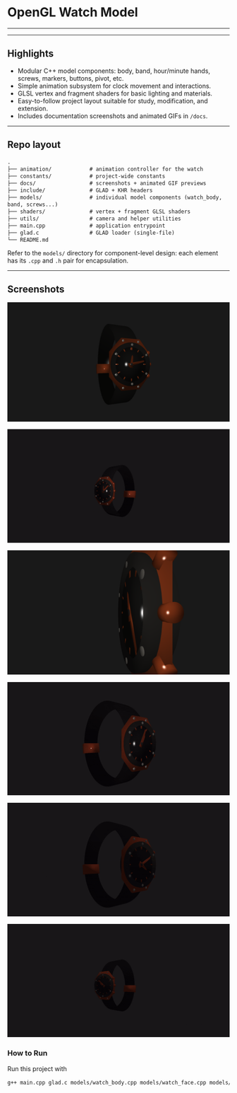 
# OpenGL Watch Model

---
---

## Highlights

- Modular C++ model components: body, band, hour/minute hands, screws, markers, buttons, pivot, etc.
- Simple animation subsystem for clock movement and interactions.
- GLSL vertex and fragment shaders for basic lighting and materials.
- Easy-to-follow project layout suitable for study, modification, and extension.
- Includes documentation screenshots and animated GIFs in `/docs`.

---

## Repo layout

```
.
├── animation/            # animation controller for the watch
├── constants/            # project-wide constants
├── docs/                 # screenshots + animated GIF previews
├── include/              # GLAD + KHR headers
├── models/               # individual model components (watch_body, band, screws...)
├── shaders/              # vertex + fragment GLSL shaders
├── utils/                # camera and helper utilities
├── main.cpp              # application entrypoint
├── glad.c                # GLAD loader (single-file)
└── README.md
```

Refer to the `models/` directory for component-level design: each element has its `.cpp` and `.h` pair for encapsulation.

---
## Screenshots

![Front](https://github.com/im-w/OpenGl_Watch_Model/blob/main/docs/2.png)

![Right](https://github.com/im-w/OpenGl_Watch_Model/blob/main/docs/3.gif)

![Side](https://github.com/im-w/OpenGl_Watch_Model/blob/main/docs/3.png)

![Left](https://github.com/im-w/OpenGl_Watch_Model/blob/main/docs/1.gif)

![Left](https://github.com/im-w/OpenGl_Watch_Model/blob/main/docs/2.gif)

![Right](https://github.com/im-w/OpenGl_Watch_Model/blob/main/docs/4.gif)



### How to Run

Run this project with

```bash
g++ main.cpp glad.c models/watch_body.cpp models/watch_face.cpp models/watch_holder.cpp models/watch_band.cpp models/watch_hour.cpp models/watch_minute.cpp models/watch_pivot.cpp models/watch_screw.cpp models/watch_miniscrew.cpp models/watch_hourmarker.cpp models/watch_bighourmarker.cpp models/watch_button.cpp models/watch_lock.cpp animation/watch_animation.cpp -o watch -Iinclude -Iconstants -Imodels -Ianimation -lglfw -ldl -lGL && ./watch 

```
    
